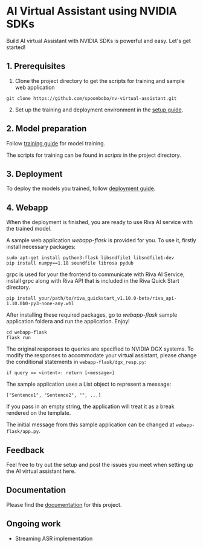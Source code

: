 # AI Virtual Assistant using NVIDIA SDKs

Build AI virtual Assistant with NVIDIA SDKs is powerful and easy. Let's get started!

## 1. Prerequisites

1. Clone the project directory to get the scripts for training and sample web application
```
git clone https://github.com/spoonbobo/nv-virtual-assistant.git
```
2. Set up the training and deployment environment in the [setup guide](https://nvsa-virtualassistant.readthedocs.io/en/latest/prereq.html).

## 2. Model preparation

Follow [training guide](https://nvsa-virtualassistant.readthedocs.io/en/latest/training.html) for model training. 

The scripts for training can be found in *scripts* in the project directory.

## 3. Deployment

To deploy the models you trained, follow [deployment guide](https://nvsa-virtualassistant.readthedocs.io/en/latest/deploy.html).

## 4. Webapp

When the deployment is finished, you are ready to use Riva AI service with the trained model. 

A sample web application *webapp-flask* is provided for you. To use it, firstly install necessary packages:

```
sudo apt-get install python3-flask libsndfile1 libsndfile1-dev 
pip install numpy==1.18 soundfile librosa pydub
```

grpc is used for your the frontend to communicate with Riva AI Service, install grpc along with Riva API that is included in the Riva Quick Start directory.

```
pip install your/path/to/riva_quickstart_v1.10.0-beta/riva_api-1.10.0b0-py3-none-any.whl
```

After installing these required packages, go to *webapp-flask* sample application foldera and run the application. Enjoy!
```
cd webapp-flask
flask run
```

The original responses to queries are specified to NVIDIA DGX systems. To modify the responses to accommodate your virtual assistant, please change the conditional statements in <code>webapp-flask/dgx_resp.py</code>:

```
if query == <intent>: return [<message>]
```

The sample application uses a List object to represent a message:

```
["Sentence1", "Sentence2", "", ...]
```
If you pass in an empty string, the application will treat it as a break rendered on the template.

The initial message from this sample application can be changed at <code>webapp-flask/app.py</code>. 

## Feedback
Feel free to try out the setup and post the issues you meet when setting up the AI virtual assistant here.

## Documentation
Please find the [documentation](https://nvsa-virtualassistant.readthedocs.io/en/latest/) for this project.

## Ongoing work
* Streaming ASR implementation

